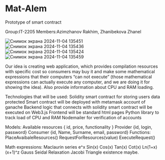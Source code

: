 # Mat-Alem
Prototype of smart contract


Group:IT-2205
Members:Azimzhanov Rakhim, Zhanibekova Zhanel








![Снимок экрана 2024-11-04 135451](https://github.com/user-attachments/assets/5122547f-d823-46cb-bf77-352c81dd1ae2)
![Снимок экрана 2024-11-04 135436](https://github.com/user-attachments/assets/c99087bf-6709-4319-9255-50e1cd4266bb)
![Снимок экрана 2024-11-04 135424](https://github.com/user-attachments/assets/6d174d8e-71c0-4a18-900e-f925e31373ea)
![Снимок экрана 2024-11-04 135459](https://github.com/user-attachments/assets/94f89e06-ab5b-478d-ae94-f0b228e5ca2c)






Our idea is creating web application, which provides compilation resources with specific cost so consumers may buy it and make some mathematical expressions that their computers “can not execute” (those mathematical expressions can actually execute any computer, and we are doing it for showing the idea). Also provide information about CPU and RAM loading.

Technologies that will be used:
Solidity smart contract for storing users data protected
Smart contract will be deployed with metamask account of ganache
Backend logic that connects with solidity smart contract will be executed on Web3.js
Frontend will be standard html pages
Python library to track load of CPU and RAM
Nodemailer for verification of accounts 


Models:
Available resources { id, price, functionality  }
Provider {id, login, password}
Consumer {id, Name, Surname, email, password}
Functions:
PlaceAvaibaleResources()
RequestForResources(value)
ExecuteRequest()

Math expressions:
Maclaurin series
e^x
Sin(x)
Cos(x)
Tan(x)
Cot(x)
Ln(1+x)
(x+1)^z
Gauss Seidal
Relaxation
Jacobi
Triangle existence maybe.
